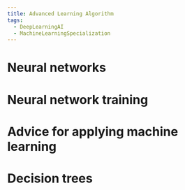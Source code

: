 ```yaml
---
title: Advanced Learning Algorithm
tags:
  - DeepLearningAI
  - MachineLearningSpecialization
---
```

# Neural networks

# Neural network training

# Advice for applying machine learning

# Decision trees
